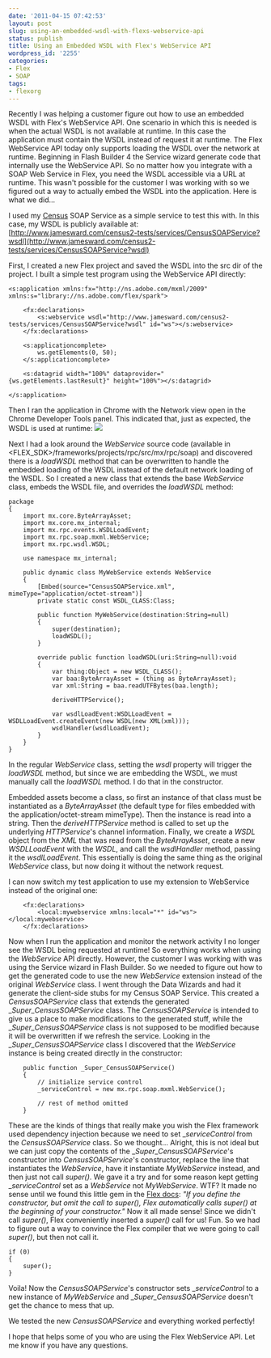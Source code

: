 ```yaml
---
date: '2011-04-15 07:42:53'
layout: post
slug: using-an-embedded-wsdl-with-flexs-webservice-api
status: publish
title: Using an Embedded WSDL with Flex's WebService API
wordpress_id: '2255'
categories:
- Flex
- SOAP
tags:
- flexorg
---
```


Recently I was helping a customer figure out how to use an embedded WSDL with Flex's WebService API.  One scenario in which this is needed is when the actual WSDL is not available at runtime.  In this case the application must contain the WSDL instead of request it at runtime.  The Flex WebService API today only supports loading the WSDL over the network at runtime.  Beginning in Flash Builder 4 the Service wizard generate code that internally use the WebService API.  So no matter how you integrate with a SOAP Web Service in Flex, you need the WSDL accessible via a URL at runtime.  This wasn't possible for the customer I was working with so we figured out a way to actually embed the WSDL into the application.  Here is what we did...

I used my [Census](http://www.jamesward.com/census2) SOAP Service as a simple service to test this with.  In this case, my WSDL is publicly available at: [http://www.jamesward.com/census2-tests/services/CensusSOAPService?wsdl](http://www.jamesward.com/census2-tests/services/CensusSOAPService?wsdl)

First, I created a new Flex project and saved the WSDL into the src dir of the project.  I built a simple test program using the WebService API directly:

    
    
    
    <s:application xmlns:fx="http://ns.adobe.com/mxml/2009" xmlns:s="library://ns.adobe.com/flex/spark">
    
    	<fx:declarations>
    		<s:webservice wsdl="http://www.jamesward.com/census2-tests/services/CensusSOAPService?wsdl" id="ws"></s:webservice>
    	</fx:declarations>
    	
    	<s:applicationcomplete>
    		ws.getElements(0, 50);
    	</s:applicationcomplete>
    	
    	<s:datagrid width="100%" dataprovider="{ws.getElements.lastResult}" height="100%"></s:datagrid>
    
    </s:application>
    



Then I ran the application in Chrome with the Network view open in the Chrome Developer Tools panel.  This indicated that, just as expected, the WSDL is used at runtime:
![](http://www.jamesward.com/wp/uploads/2011/04/flex_wsdl_webservice.png)


Next I had a look around the _WebService_ source code (available in <FLEX_SDK>/frameworks/projects/rpc/src/mx/rpc/soap) and discovered there is a _loadWSDL_ method that can be overwritten to handle the embedded loading of the WSDL instead of the default network loading of the WSDL.  So I created a new class that extends the base _WebService_ class, embeds the WSDL file, and overrides the _loadWSDL_ method:

    
    
    package
    {
    	import mx.core.ByteArrayAsset;
    	import mx.core.mx_internal;
    	import mx.rpc.events.WSDLLoadEvent;
    	import mx.rpc.soap.mxml.WebService;
    	import mx.rpc.wsdl.WSDL;
    	
    	use namespace mx_internal;
    	
    	public dynamic class MyWebService extends WebService
    	{
    		[Embed(source="CensusSOAPService.xml", mimeType="application/octet-stream")]
    		private static const WSDL_CLASS:Class;
    
    		public function MyWebService(destination:String=null)
    		{
    			super(destination);
    			loadWSDL();
    		}
    
    		override public function loadWSDL(uri:String=null):void
    		{
    			var thing:Object = new WSDL_CLASS();
    			var baa:ByteArrayAsset = (thing as ByteArrayAsset);
    			var xml:String = baa.readUTFBytes(baa.length);
    			
    			deriveHTTPService();
    			
    			var wsdlLoadEvent:WSDLLoadEvent = WSDLLoadEvent.createEvent(new WSDL(new XML(xml)));
    			wsdlHandler(wsdlLoadEvent);
    		}
    	}
    }
    



In the regular _WebService_ class, setting the _wsdl_ property will trigger the _loadWSDL_ method, but since we are embedding the WSDL, we must manually call the _loadWSDL_ method.  I do that in the constructor.

Embedded assets become a class, so first an instance of that class must be instantiated as a _ByteArrayAsset_ (the default type for files embedded with the application/octet-stream mimeType).  Then the instance is read into a string.  Then the _deriveHTTPService_ method is called to set up the underlying _HTTPService_'s channel information.  Finally, we create a _WSDL_ object from the _XML_ that was read from the _ByteArrayAsset_, create a new _WSDLLoadEvent_ with the _WSDL_, and call the _wsdlHandler_ method, passing it the _wsdlLoadEvent_.  This essentially is doing the same thing as the original _WebService_ class, but now doing it without the network request.

I can now switch my test application to use my extension to WebService instead of the original one:

    
    
    	<fx:declarations>
    		<local:mywebservice xmlns:local="*" id="ws"></local:mywebservice>
    	</fx:declarations>
    



Now when I run the application and monitor the network activity I no longer see the WSDL being requested at runtime!  So everything works when using the _WebService_ API directly.  However, the customer I was working with was using the Service wizard in Flash Builder.  So we needed to figure out how to get the generated code to use the new _WebService_ extension instead of the original _WebService_ class.  I went through the Data Wizards and had it generate the client-side stubs for my Census SOAP Service.  This created a _CensusSOAPService_ class that extends the generated __Super_CensusSOAPService_ class.  The _CensusSOAPService_ is intended to give us a place to make modifications to the generated stuff, while the __Super_CensusSOAPService_ class is not supposed to be modified because it will be overwritten if we refresh the service.  Looking in the __Super_CensusSOAPService_ class I discovered that the _WebService_ instance is being created directly in the constructor:

    
    
        public function _Super_CensusSOAPService()
        {
            // initialize service control
            _serviceControl = new mx.rpc.soap.mxml.WebService();
    
            // rest of method omitted
        }
    


These are the kinds of things that really make you wish the Flex framework used dependency injection because we need to set __serviceControl_ from the _CensusSOAPService_ class.  So we thought...  Alright, this is not ideal but we can just copy the contents of the __Super_CensusSOAPService_'s constructor into _CensusSOAPService_'s constructor, replace the line that instantiates the _WebService_, have it instantiate _MyWebService_ instead, and then just not call _super()_.  We gave it a try and for some reason kept getting __serviceControl_ set as a _WebService_ not _MyWebService_.  WTF?  It made no sense until we found this little gem in the [Flex docs](http://help.adobe.com/en_US/flex/using/WS2db454920e96a9e51e63e3d11c0bf67eed-7fff.html):
_"If you define the constructor, but omit the call to super(), Flex automatically calls super() at the beginning of your constructor."_
Now it all made sense!  Since we didn't call _super()_, Flex conveniently inserted a _super()_ call for us!  Fun.  So we had to figure out a way to convince the Flex compiler that we were going to call _super()_, but then not call it.

    
    
    if (0)
    {
        super();
    }
    


Voila!  Now the _CensusSOAPService_'s constructor sets __serviceControl_ to a new instance of _MyWebService_ and __Super_CensusSOAPService_ doesn't get the chance to mess that up.

We tested the new _CensusSOAPService_ and everything worked perfectly!

I hope that helps some of you who are using the Flex WebService API.  Let me know if you have any questions.
